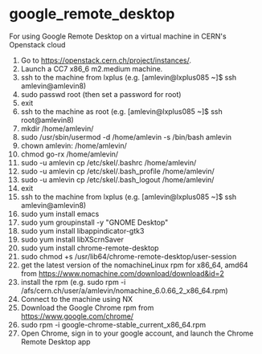 # google_remote_desktop
For using Google Remote Desktop on a virtual machine in CERN's Openstack cloud

1) Go to https://openstack.cern.ch/project/instances/.
2) Launch a CC7 x86_6 m2.medium machine.
3) ssh to the machine from lxplus (e.g. [amlevin@lxplus085 ~]$ ssh amlevin@amlevin8)
4) sudo passwd root (then set a password for root)
5) exit
6) ssh to the machine as root (e.g. [amlevin@lxplus085 ~]$ ssh root@amlevin8)
7) mkdir /home/amlevin/
8) sudo /usr/sbin/usermod -d /home/amlevin -s /bin/bash amlevin
9) chown amlevin: /home/amlevin/
10) chmod go-rx /home/amlevin/
11) sudo -u amlevin cp /etc/skel/.bashrc /home/amlevin/
12) sudo -u amlevin cp /etc/skel/.bash_profile /home/amlevin/
13) sudo -u amlevin cp /etc/skel/.bash_logout /home/amlevin/
14) exit
15) ssh to the machine from lxplus (e.g. [amlevin@lxplus085 ~]$ ssh amlevin@amlevin8)
16) sudo yum install emacs
17) sudo yum groupinstall -y "GNOME Desktop"
18) sudo yum install libappindicator-gtk3
19) sudo yum install libXScrnSaver
20) sudo yum install chrome-remote-desktop
21) sudo chmod +s /usr/lib64/chrome-remote-desktop/user-session
23) get the latest version of the nomachineLinux rpm for x86_64, amd64 from https://www.nomachine.com/download/download&id=2
24) install the rpm (e.g. sudo rpm -i /afs/cern.ch/user/a/amlevin/nomachine_6.0.66_2_x86_64.rpm)
25) Connect to the machine using NX 
26) Download the Google Chrome rpm from https://www.google.com/chrome/ 
27) sudo rpm -i google-chrome-stable_current_x86_64.rpm
28) Open Chrome, sign in to your google account, and launch the Chrome Remote Desktop app
